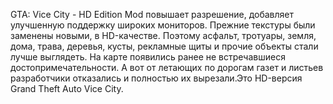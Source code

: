 GTA: Vice City - HD Edition Mod повышает разрешение, добавляет улучшенную поддержку широких мониторов. Прежние текстуры были заменены новыми, в HD-качестве. Поэтому асфальт, тротуары, земля, дома, трава, деревья, кусты, рекламные щиты и прочие объекты стали лучше выглядеть. На карте появились ранее не встречавшиеся достопримечательности. А вот от летающих по дорогам газет и листьев разработчики отказались и полностью их вырезали.Это HD-версия Grand Theft Auto Vice City.